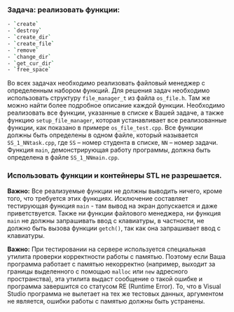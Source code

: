 ### Задача: реализовать функции:
```sh
- `create`
- `destroy`
- `create_dir`
- `create_file`
- `remove`
- `change_dir`
- `get_cur_dir`
- `free_space`
```

Во всех задачах необходимо реализовать файловый менеджер с определенным набором функций. Для решения задач необходимо использовать структуру `file_manager_t` из файла `os_file.h`. Там же можно найти более подробное описание каждой функции. Необходимо реализовать все функции, указанные в списке к Вашей задаче, а также функцию `setup_file_manager`, которая устанавливает все реализованные функции, как показано в примере `os_file_test.cpp`. Все функции должны быть определены в одном файле, который называется `SS_1_NNtask.cpp`, где `SS` – номер студента в списке, `NN` – номер задачи. Функция `main`, демонстрирующая работу программы, должна быть определена в файле `SS_1_NNmain.cpp`.

### Использовать функции и контейнеры STL не разрешается.

**Важно:** Все реализуемые функции не должны выводить ничего, кроме того, что требуется этих функциях. Исключение составляет тестирующая функция `main` - там вывод на экран допускается и даже приветствуется. Также ни функции файлового менеджера, ни функция `main` не должны запрашивать ввод с клавиатуры, в частности, не должно быть вызова функции `getch()`, так как она запрашивает ввод с клавиатуры.

**Важно:** При тестировании на сервере используется специальная утилита проверки корректности работы с памятью. Поэтому если Ваша программа работает с памятью некорректно (например, выходит за границы выделенного с помощью `malloc` или `new` адресного пространства), эта утилита выдаст сообщение о такой ошибке и программа завершится со статусом RE (Runtime Error). То, что в Visual Studio программа не вылетает на тех же тестовых данных, аргументом не является, ошибки работы с памятью должны быть устранены.
